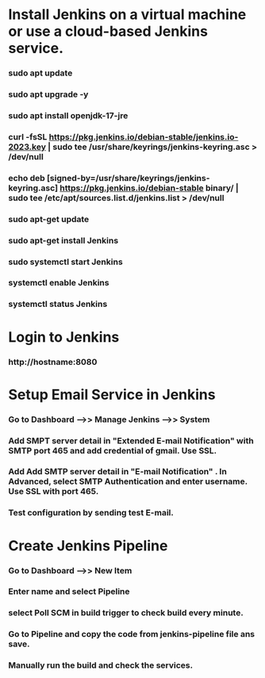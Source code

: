 # Install Jenkins on a virtual machine or use a cloud-based Jenkins service.
### sudo apt update
### sudo apt upgrade -y
### sudo apt install openjdk-17-jre
### curl -fsSL https://pkg.jenkins.io/debian-stable/jenkins.io-2023.key | sudo tee /usr/share/keyrings/jenkins-keyring.asc > /dev/null
### echo deb [signed-by=/usr/share/keyrings/jenkins-keyring.asc] https://pkg.jenkins.io/debian-stable binary/ | sudo tee /etc/apt/sources.list.d/jenkins.list > /dev/null
### sudo apt-get update
### sudo apt-get install Jenkins
### sudo systemctl start Jenkins
### systemctl enable Jenkins
### systemctl status Jenkins

# Login to Jenkins
### http://hostname:8080

# Setup Email Service in Jenkins
### Go to Dashboard -->> Manage Jenkins -->> System
### Add SMPT server detail in "Extended E-mail Notification" with SMTP port 465 and add credential of gmail. Use SSL.
### Add Add SMTP server detail in "E-mail Notification" . In Advanced, select SMTP Authentication and enter username. Use SSL with port 465.
### Test configuration by sending test E-mail.

# Create Jenkins Pipeline
### Go to Dashboard -->> New Item
### Enter name and select Pipeline
### select Poll SCM in build trigger to check build every minute.
### Go to Pipeline and copy the code from jenkins-pipeline file ans save.
### Manually run the build and check the services.
